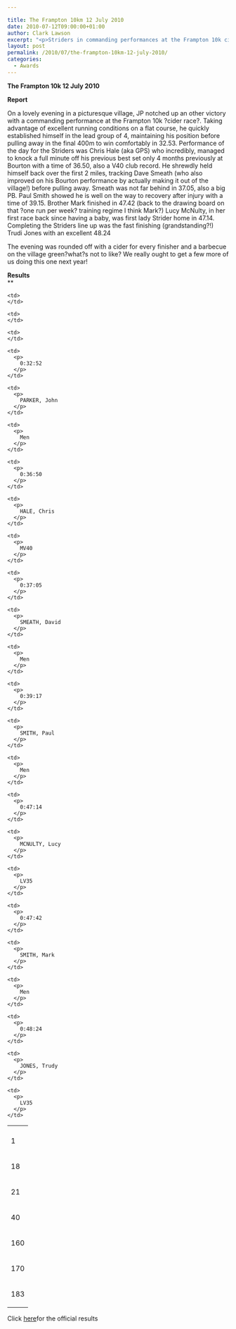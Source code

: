 ```yaml
---

title: The Frampton 10km 12 July 2010
date: 2010-07-12T09:00:00+01:00
author: Clark Lawson
excerpt: "<p>Striders in commanding performances at the Frampton 10k cider race. Click on the links to find out more, Dave Smeath (Men's Captain) Frampton 10km 12 July 2010 Photos Report Results</p>"
layout: post
permalink: /2010/07/the-frampton-10km-12-july-2010/
categories:
  - Awards
---
```

**The Frampton 10k 12 July 2010** </p> 

**Report**

On a lovely evening in a picturesque village, JP notched up an other victory with a commanding performance at the Frampton 10k ?cider race?. Taking advantage of excellent running conditions on a flat course, he quickly established himself in the lead group of 4, maintaining his position before pulling away in the final 400m to win comfortably in 32.53. Performance of the day for the Striders was Chris Hale (aka GPS) who incredibly, managed to knock a full minute off his previous best set only 4 months previously at Bourton with a time of 36.50, also a V40 club record. He shrewdly held himself back over the first 2 miles, tracking Dave Smeath (who also improved on his Bourton performance by actually making it out of the village!) before pulling away. Smeath was not far behind in 37.05, also a big PB. Paul Smith showed he is well on the way to recovery after injury with a time of 39.15. Brother Mark finished in 47.42 (back to the drawing board on that ?one run per week? training regime I think Mark?) Lucy McNulty, in her first race back since having a baby, was first lady Strider home in 47.14. Completing the Striders line up was the fast finishing (grandstanding?!) Trudi Jones with an excellent 48.24

The evening was rounded off with a cider for every finisher and a barbecue on the village green?what?s not to like? We really ought to get a few more of us doing this one next year!</p> 

**<a name="Results"></a>Results<a name="Results"></a>**  
**</p> 

<table>
  <tr>
    <td>
    </td>
    
    <td>
    </td>
    
    <td>
    </td>
    
    <td>
    </td>
  </tr>
  
  <tr>
    <td>
      <p>
        1
      </p>
    </td>
    
    <td>
      <p>
        0:32:52
      </p>
    </td>
    
    <td>
      <p>
        PARKER, John
      </p>
    </td>
    
    <td>
      <p>
        Men
      </p>
    </td>
  </tr>
  
  <tr>
    <td>
      <p>
        18
      </p>
    </td>
    
    <td>
      <p>
        0:36:50
      </p>
    </td>
    
    <td>
      <p>
        HALE, Chris
      </p>
    </td>
    
    <td>
      <p>
        MV40
      </p>
    </td>
  </tr>
  
  <tr>
    <td>
      <p>
        21
      </p>
    </td>
    
    <td>
      <p>
        0:37:05
      </p>
    </td>
    
    <td>
      <p>
        SMEATH, David
      </p>
    </td>
    
    <td>
      <p>
        Men
      </p>
    </td>
  </tr>
  
  <tr>
    <td>
      <p>
        40
      </p>
    </td>
    
    <td>
      <p>
        0:39:17
      </p>
    </td>
    
    <td>
      <p>
        SMITH, Paul
      </p>
    </td>
    
    <td>
      <p>
        Men
      </p>
    </td>
  </tr>
  
  <tr>
    <td>
      <p>
        160
      </p>
    </td>
    
    <td>
      <p>
        0:47:14
      </p>
    </td>
    
    <td>
      <p>
        MCNULTY, Lucy
      </p>
    </td>
    
    <td>
      <p>
        LV35
      </p>
    </td>
  </tr>
  
  <tr>
    <td>
      <p>
        170
      </p>
    </td>
    
    <td>
      <p>
        0:47:42
      </p>
    </td>
    
    <td>
      <p>
        SMITH, Mark
      </p>
    </td>
    
    <td>
      <p>
        Men
      </p>
    </td>
  </tr>
  
  <tr>
    <td>
      <p>
        183
      </p>
    </td>
    
    <td>
      <p>
        0:48:24
      </p>
    </td>
    
    <td>
      <p>
        JONES, Trudy
      </p>
    </td>
    
    <td>
      <p>
        LV35
      </p>
    </td>
  </tr>
</table>

</b>Click <a href="http://www.clcstriders-runningclub.co.uk/documents/Frampton10K2010.xlsx" target="_blank" rel="nofollow">here</a>for the official results 

<map name="100109w.jpg">
  <area shape="RECT" coords="677,27,696,48" alt="Race Winner" />
  
  <area shape="RECT" coords="379,28,393,45" alt="Sarah Greef" />
  
  <area shape="RECT" coords="354,28,368,46" alt="Rachel Vines" />
  
  <area shape="RECT" coords="303,28,318,46" alt="Anna Maughan" />
  
  <area shape="RECT" coords="206,28,220,46" alt="Dawn Addinall" />
  
  <area shape="RECT" coords="86,28,103,46" alt="Alex Evans" />
</map>

<map name="100109m.jpg">
  <area shape="RECT" coords="63,31,76,45" alt="Clive Scott" />
  
  <area shape="RECT" coords="112,32,121,44" alt="Paul Davies" />
  
  <area shape="RECT" coords="118,32,129,43" alt="Paul Stonuary" />
  
  <area shape="RECT" coords="223,29,236,47" alt="James Gibbs" />
  
  <area shape="RECT" coords="255,29,264,42" alt="David Smeath" />
  
  <area shape="RECT" coords="263,28,272,43" alt="Chris Hale" />
  
  <area shape="RECT" coords="275,31,288,45" alt="Rob Shute" />
  
  <area shape="RECT" coords="308,31,321,45" alt="Billy Bradshaw" />
  
  <area shape="RECT" coords="582,29,594,46" alt="Will Ferguson" />
  
  <area shape="RECT" coords="680,30,694,45" alt="Race Winner" />
</map>
